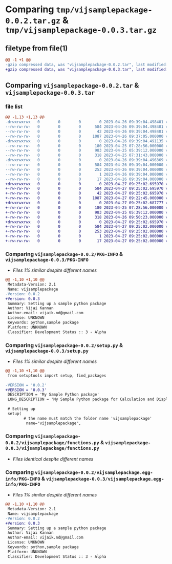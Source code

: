 # Comparing `tmp/vijsamplepackage-0.0.2.tar.gz` & `tmp/vijsamplepackage-0.0.3.tar.gz`

## filetype from file(1)

```diff
@@ -1 +1 @@
-gzip compressed data, was "vijsamplepackage-0.0.2.tar", last modified: Wed Apr 26 09:39:04 2023, max compression
+gzip compressed data, was "vijsamplepackage-0.0.3.tar", last modified: Thu Apr 27 09:25:02 2023, max compression
```

## Comparing `vijsamplepackage-0.0.2.tar` & `vijsamplepackage-0.0.3.tar`

### file list

```diff
@@ -1,13 +1,13 @@
-drwxrwxrwx   0        0        0        0 2023-04-26 09:39:04.498401 vijsamplepackage-0.0.2/
--rw-rw-rw-   0        0        0      584 2023-04-26 09:39:04.498401 vijsamplepackage-0.0.2/PKG-INFO
--rw-rw-rw-   0        0        0       42 2023-04-26 09:39:04.498401 vijsamplepackage-0.0.2/setup.cfg
--rw-rw-rw-   0        0        0     1087 2023-04-26 09:37:05.000000 vijsamplepackage-0.0.2/setup.py
-drwxrwxrwx   0        0        0        0 2023-04-26 09:39:04.491135 vijsamplepackage-0.0.2/vijsamplepackage/
--rw-rw-rw-   0        0        0      180 2023-04-25 07:28:56.000000 vijsamplepackage-0.0.2/vijsamplepackage/__init__.py
--rw-rw-rw-   0        0        0      983 2023-04-25 05:39:12.000000 vijsamplepackage-0.0.2/vijsamplepackage/functions.py
--rw-rw-rw-   0        0        0      318 2023-04-25 07:31:43.000000 vijsamplepackage-0.0.2/vijsamplepackage/greet.py
-drwxrwxrwx   0        0        0        0 2023-04-26 09:39:04.496369 vijsamplepackage-0.0.2/vijsamplepackage.egg-info/
--rw-rw-rw-   0        0        0      584 2023-04-26 09:39:04.000000 vijsamplepackage-0.0.2/vijsamplepackage.egg-info/PKG-INFO
--rw-rw-rw-   0        0        0      253 2023-04-26 09:39:04.000000 vijsamplepackage-0.0.2/vijsamplepackage.egg-info/SOURCES.txt
--rw-rw-rw-   0        0        0        1 2023-04-26 09:39:04.000000 vijsamplepackage-0.0.2/vijsamplepackage.egg-info/dependency_links.txt
--rw-rw-rw-   0        0        0       17 2023-04-26 09:39:04.000000 vijsamplepackage-0.0.2/vijsamplepackage.egg-info/top_level.txt
+drwxrwxrwx   0        0        0        0 2023-04-27 09:25:02.695970 vijsamplepackage-0.0.3/
+-rw-rw-rw-   0        0        0      584 2023-04-27 09:25:02.695970 vijsamplepackage-0.0.3/PKG-INFO
+-rw-rw-rw-   0        0        0       42 2023-04-27 09:25:02.695970 vijsamplepackage-0.0.3/setup.cfg
+-rw-rw-rw-   0        0        0     1087 2023-04-27 09:22:45.000000 vijsamplepackage-0.0.3/setup.py
+drwxrwxrwx   0        0        0        0 2023-04-27 09:25:02.687777 vijsamplepackage-0.0.3/vijsamplepackage/
+-rw-rw-rw-   0        0        0      180 2023-04-25 07:28:56.000000 vijsamplepackage-0.0.3/vijsamplepackage/__init__.py
+-rw-rw-rw-   0        0        0      983 2023-04-25 05:39:12.000000 vijsamplepackage-0.0.3/vijsamplepackage/functions.py
+-rw-rw-rw-   0        0        0      318 2023-04-26 09:50:23.000000 vijsamplepackage-0.0.3/vijsamplepackage/greet.py
+drwxrwxrwx   0        0        0        0 2023-04-27 09:25:02.695970 vijsamplepackage-0.0.3/vijsamplepackage.egg-info/
+-rw-rw-rw-   0        0        0      584 2023-04-27 09:25:02.000000 vijsamplepackage-0.0.3/vijsamplepackage.egg-info/PKG-INFO
+-rw-rw-rw-   0        0        0      253 2023-04-27 09:25:02.000000 vijsamplepackage-0.0.3/vijsamplepackage.egg-info/SOURCES.txt
+-rw-rw-rw-   0        0        0        1 2023-04-27 09:25:02.000000 vijsamplepackage-0.0.3/vijsamplepackage.egg-info/dependency_links.txt
+-rw-rw-rw-   0        0        0       17 2023-04-27 09:25:02.000000 vijsamplepackage-0.0.3/vijsamplepackage.egg-info/top_level.txt
```

### Comparing `vijsamplepackage-0.0.2/PKG-INFO` & `vijsamplepackage-0.0.3/PKG-INFO`

 * *Files 1% similar despite different names*

```diff
@@ -1,10 +1,10 @@
 Metadata-Version: 2.1
 Name: vijsamplepackage
-Version: 0.0.2
+Version: 0.0.3
 Summary: Setting up a sample python package
 Author: Vijai Kannan
 Author-email: vijaik.nd@gmail.com
 License: UNKNOWN
 Keywords: python,sample package
 Platform: UNKNOWN
 Classifier: Development Status :: 3 - Alpha
```

### Comparing `vijsamplepackage-0.0.2/setup.py` & `vijsamplepackage-0.0.3/setup.py`

 * *Files 1% similar despite different names*

```diff
@@ -1,10 +1,10 @@
 from setuptools import setup, find_packages
 
-VERSION = '0.0.2' 
+VERSION = '0.0.3' 
 DESCRIPTION = 'My Sample Python package'
 LONG_DESCRIPTION = 'My Sample Python package for Calculation and Display'
 
 # Setting up
 setup(
        # the name must match the folder name 'vijsamplepackage'
         name="vijsamplepackage",
```

### Comparing `vijsamplepackage-0.0.2/vijsamplepackage/functions.py` & `vijsamplepackage-0.0.3/vijsamplepackage/functions.py`

 * *Files identical despite different names*

### Comparing `vijsamplepackage-0.0.2/vijsamplepackage.egg-info/PKG-INFO` & `vijsamplepackage-0.0.3/vijsamplepackage.egg-info/PKG-INFO`

 * *Files 1% similar despite different names*

```diff
@@ -1,10 +1,10 @@
 Metadata-Version: 2.1
 Name: vijsamplepackage
-Version: 0.0.2
+Version: 0.0.3
 Summary: Setting up a sample python package
 Author: Vijai Kannan
 Author-email: vijaik.nd@gmail.com
 License: UNKNOWN
 Keywords: python,sample package
 Platform: UNKNOWN
 Classifier: Development Status :: 3 - Alpha
```

